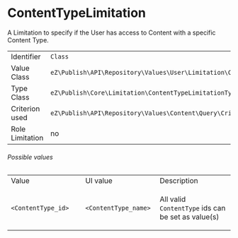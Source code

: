 #  ContentTypeLimitation

A Limitation to specify if the User has access to Content with a specific Content Type.

|                 |                                                                          |
|-----------------|--------------------------------------------------------------------------|
| Identifier      | `Class`                                                                  |
| Value Class     | `eZ\Publish\API\Repository\Values\User\Limitation\ContentTypeLimitation` |
| Type Class      | `eZ\Publish\Core\Limitation\ContentTypeLimitationType`                   |
| Criterion used  | `eZ\Publish\API\Repository\Values\Content\Query\Criterion\ContentTypeId` |
| Role Limitation | no                                                                       |

###### Possible values

<table>
<colgroup>
<col width="33%" />
<col width="33%" />
<col width="33%" />
</colgroup>
<tbody>
<tr class="odd">
<td>Value</td>
<td>UI value</td>
<td>Description</td>
</tr>
<tr class="even">
<td><code>&lt;ContentType_id&gt;</code></td>
<td><code>&lt;ContentType_name&gt;</code></td>
<td><p>All valid <code>ContentType</code> ids can be set as value(s)</p></td>
</tr>
</tbody>
</table>

